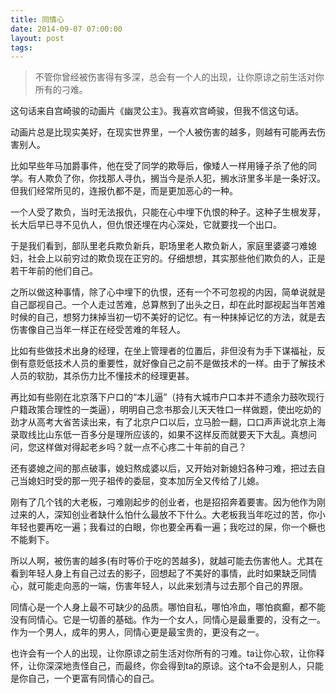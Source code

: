 ```yaml
---
title: 同情心
date: 2014-09-07 07:00:00
layout: post
tags:
---
```


> 不管你曾经被伤害得有多深，总会有一个人的出现，让你原谅之前生活对你所有的刁难。

这句话来自宫崎骏的动画片《幽灵公主》。我喜欢宫崎骏，但我不信这句话。

动画片总是比现实美好，在现实世界里，一个人被伤害的越多，则越有可能再去伤害别人。

比如早些年马加爵事件，他在受了同学的欺辱后，像矮人一样用锤子杀了他的同学。有人欺负了你，你找那人寻仇，搁当今是杀人犯，搁水浒里多半是一条好汉。但我们经常所见的，连报仇都不是，而是更加恶心的一种。

一个人受了欺负，当时无法报仇，只能在心中埋下仇恨的种子。这种子生根发芽，长大后早已寻不见仇人，但仇恨还埋在内心深处，它就要找一个出口。

于是我们看到，部队里老兵欺负新兵，职场里老人欺负新人，家庭里婆婆刁难媳妇，社会上以前穷过的欺负现在正穷的。仔细想想，其实那些他们欺负的人，正是若干年前的他们自己。

之所以做这种事情，除了心中埋下的仇恨，还有一个不可忽视的内因，简单说就是自己鄙视自己。一个人走过苦难，总算熬到了出头之日，却在此时鄙视起当年苦难时候的自己，想努力抹掉当初一切不美好的记忆。有一种抹掉记忆的方法，就是去伤害像自己当年一样正在经受苦难的年轻人。

比如有些做技术出身的经理，在坐上管理者的位置后，非但没有为手下谋福祉，反倒有意贬低技术人员的重要性，就好像自己之前不是做技术的一样。由于了解技术人员的软肋，其杀伤力比不懂技术的经理更甚。

再比如有些刚在北京落下户口的“本儿逼”（持有大城市户口本并不遗余力鼓吹现行户籍政策合理性的一类逼），明明自己念书那会儿天天牲口一样做题，使出吃奶的劲才从高考大省苦读出来，有了北京户口以后，立马脸一翻，口口声声说北京上海录取线比山东低一百多分是理所应该的，如果不这样反而就要天下大乱。真想问问，您这样做对得起老乡吗？就一点不心疼二十年前的自己？

还有婆媳之间的那点破事，媳妇熬成婆以后，又开始对新媳妇各种刁难，把过去自己当媳妇时受的那一兜子祖传的委屈，变本加厉全又传给了儿媳。

刚有了几个钱的大老板，刁难刚起步的创业者，也是招招奔着要害。因为他作为刚过来的人，深知创业者缺什么怕什么最放不下什么。大老板我当年吃过的苦，你小年轻也要再吃一遍；我看过的白眼，你也要全再看一遍；我吃过的屎，你一个橛也不能剩下。

所以人啊，被伤害的越多(有时等价于吃的苦越多)，就越可能去伤害他人。尤其在看到年轻人身上有自己过去的影子，回想起了不美好的事情，此时如果缺乏同情心，就可能走向恶的一端，伤害年轻人，以此来划清与过去那个自己的界限。

同情心是一个人身上最不可缺少的品质。哪怕自私，哪怕冷血，哪怕疯癫，都不能没有同情心。它是一切善的基础。作为一个女人，同情心是最重要的，没有之一。作为一个男人，成年的男人，同情心更是最宝贵的，更没有之一。

也许会有一个人的出现，让你原谅之前生活对你所有的刁难。ta让你心软，让你释怀，让你深深地责怪自己，而最终，你会得到ta的原谅。这个ta不会是别人，只能是你自己，一个更富有同情心的自己。
